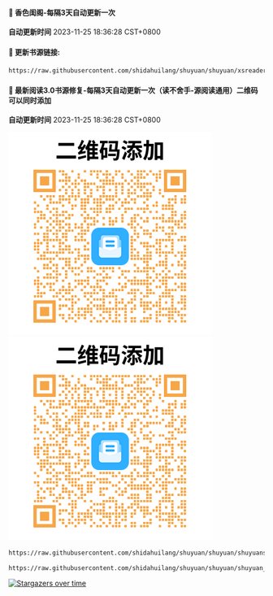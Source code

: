 #### 🚩 香色闺阁-每隔3天自动更新一次

**自动更新时间** 2023-11-25 18:36:28 CST+0800

#### 🚩 更新书源链接:
 
 ``` bash
https://raw.githubusercontent.com/shidahuilang/shuyuan/shuyuan/xsreader/new/resources.txt
 ```


#### 🚩 最新阅读3.0书源修复-每隔3天自动更新一次（读不舍手-源阅读通用）二维码可以同时添加
**自动更新时间** 2023-11-25 18:36:28 CST+0800
<!-- 更新位置开始 -->
<!-- 更新位置结束 -->
![shuyuans.png](img/shuyuans.PNG) ![shuyuan.png](img/shuyuan.PNG
)
```
https://raw.githubusercontent.com/shidahuilang/shuyuan/shuyuan/shuyuans_data.json
```
```
https://raw.githubusercontent.com/shidahuilang/shuyuan/shuyuan/shuyuan_data.json
```


[![Stargazers over time](https://starchart.cc/shidahuilang/shuyuan.svg)](https://starchart.cc/shidahuilang/shuyuan)

